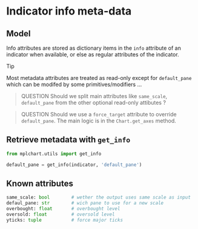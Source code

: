 # Indicator info meta-data


## Model

Info attributes are stored as dictionary items in the `info` attribute of an indicator when available, or else as regular attributes of the indicator. 

> [!TIP]
Most metadata attributes are treated as read-only except for `default_pane` which can be modifed by some primitives/modifiers ...

>QUESTION Should we split main attributes like `same_scale`, `default_pane` from the other optional read-only attibutes ?

>QUESTION Should we use a `force_target` attribute to override `default_pane`. The main logic is in the `Chart.get_axes` method.


## Retrieve metadata with `get_info`

```python
from mplchart.utils import get_info

default_pane = get_info(indicator, 'default_pane')
```

## Known attributes

```python
same_scale: bool        # wether the output uses same scale as input
defaul_pane: str        # wich pane to use for a new scale
overbought: float       # overbought level
oversold: float         # oversold level
yticks: tuple           # force major ticks
```

